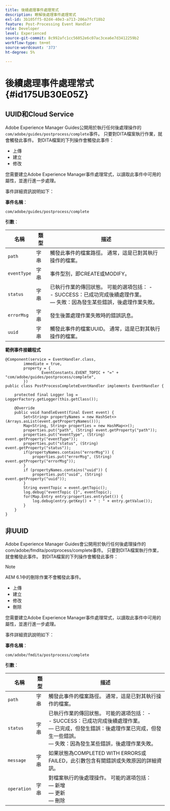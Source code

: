 ```yaml
---
title: 後續處理事件處理常式
description: 瞭解後處理事件處理常式
exl-id: 3b105ff5-02d4-40e3-a713-206a7fcf18b2
feature: Post-Processing Event Handler
role: Developer
level: Experienced
source-git-commit: 8c992afc1cc56052e6c07ac3cea6e7d3412259b2
workflow-type: tm+mt
source-wordcount: '373'
ht-degree: 5%

---
```


# 後續處理事件處理常式 {#id175UB30E05Z}

## UUID和Cloud Service

Adobe Experience Manager Guides公開用於執行任何後處理操作的`com/adobe/guides/postprocess/complete`事件。 只要對DITA檔案執行作業，就會觸發此事件。 對DITA檔案的下列操作會觸發此事件：

- 上傳
- 建立
- 修改


您需要建立Adobe Experience Manager事件處理常式，以讀取此事件中可用的屬性，並進行進一步處理。

事件詳細資訊說明如下：

**事件名稱**：

```
com/adobe/guides/postprocess/complete 
```

**引數**：

| 名稱 | 類型 | 描述 |
|----|----|-----------|
| `path` | 字串 | 觸發此事件的檔案路徑。 通常，這是已對其執行操作的檔案。 |
| `eventType` | 字串 | 事件型別，即CREATE或MODIFY。 |
| `status` | 字串 | 已執行作業的傳回狀態。 可能的選項包括： - <br>- SUCCESS：已成功完成後續處理作業。 <br> — 失敗：因為發生某些錯誤，後處理作業失敗。 |
| `errorMsg` | 字串 | 發生後置處理作業失敗時的錯誤訊息。 |
| `uuid` | 字串 | 觸發此事件的檔案UUID。 通常，這是已對其執行操作的檔案。 |

**範例事件接聽程式**


```
@Component(service = EventHandler.class,
        immediate = true,
        property = {
                EventConstants.EVENT_TOPIC + "=" + "com/adobe/guides/postprocess/complete",
        })
public class PostProcessCompleteEventHandler implements EventHandler {

    protected final Logger log = LoggerFactory.getLogger(this.getClass());

    @Override
    public void handleEvent(final Event event) {
        Set<String> propertyNames = new HashSet<>(Arrays.asList(event.getPropertyNames()));
        Map<String, String> properties = new HashMap<>();
        properties.put("path", (String) event.getProperty("path"));
        properties.put("eventType", (String) event.getProperty("eventType"));
        properties.put("status", (String) event.getProperty("status"));
        if(propertyNames.contains("errorMsg")) {
            properties.put("errorMsg", (String) event.getProperty("errorMsg"));
        }
        if (propertyNames.contains("uuid")) {
            properties.put("uuid", (String) event.getProperty("uuid"));
        }
        String eventTopic = event.getTopic();
        log.debug("eventTopic {}", eventTopic);
        for(Map.Entry entry:properties.entrySet()) {
            log.debug(entry.getKey() + " : " + entry.getValue());
        }
    }
}
```

## 非UUID


Adobe Experience Manager Guides會公開用於執行任何後處理操作的com/adobe/fmdita/postprocess/complete事件。 只要對DITA檔案執行作業，就會觸發此事件。 對DITA檔案的下列操作會觸發此事件：

>[!NOTE]
>
> AEM 6.1中的刪除作業不會觸發此事件。

- 上傳
- 建立
- 修改
- 刪除

您需要建立Adobe Experience Manager事件處理常式，以讀取此事件中可用的屬性，並進行進一步處理。

事件詳細資訊說明如下：

**事件名稱**：

```
com/adobe/fmdita/postprocess/complete 
```

**引數**：

| 名稱 | 類型 | 描述 |
|----|----|-----------|
| `path` | 字串 | 觸發此事件的檔案路徑。 通常，這是已對其執行操作的檔案。 |
| `status` | 字串 | 已執行作業的傳回狀態。 可能的選項包括： - <br>- SUCCESS：已成功完成後續處理作業。 <br> — 已完成，但發生錯誤：後處理作業已完成，但發生一些錯誤。 <br> — 失敗：因為發生某些錯誤，後處理作業失敗。 |
| `message` | 字串 | 如果狀態為COMPLETED WITH ERRORS或FAILED，此引數包含有關錯誤或失敗原因的詳細資訊。 |
| `operation` | 字串 | 對檔案執行的後處理操作。 可能的選項包括：<br> — 新增<br> — 更新<br> — 刪除 |
